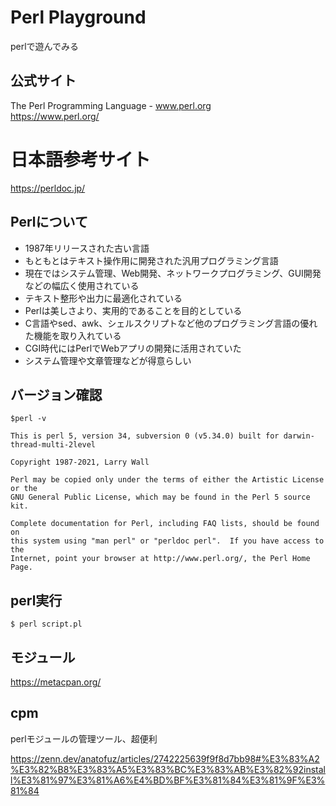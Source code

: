 # Perl Playground

perlで遊んでみる

## 公式サイト

The Perl Programming Language - www.perl.org  
https://www.perl.org/

# 日本語参考サイト

https://perldoc.jp/

## Perlについて
- 1987年リリースされた古い言語
- もともとはテキスト操作用に開発された汎用プログラミング言語
- 現在ではシステム管理、Web開発、ネットワークプログラミング、GUI開発などの幅広く使用されている
- テキスト整形や出力に最適化されている
- Perlは美しさより、実用的であることを目的としている
- C言語やsed、awk、シェルスクリプトなど他のプログラミング言語の優れた機能を取り入れている
- CGI時代にはPerlでWebアプリの開発に活用されていた
- システム管理や文章管理などが得意らしい

## バージョン確認

```
$perl -v

This is perl 5, version 34, subversion 0 (v5.34.0) built for darwin-thread-multi-2level

Copyright 1987-2021, Larry Wall

Perl may be copied only under the terms of either the Artistic License or the
GNU General Public License, which may be found in the Perl 5 source kit.

Complete documentation for Perl, including FAQ lists, should be found on
this system using "man perl" or "perldoc perl".  If you have access to the
Internet, point your browser at http://www.perl.org/, the Perl Home Page.
```

## perl実行

```
$ perl script.pl
```

## モジュール
https://metacpan.org/


## cpm

perlモジュールの管理ツール、超便利

https://zenn.dev/anatofuz/articles/2742225639f9f8d7bb98#%E3%83%A2%E3%82%B8%E3%83%A5%E3%83%BC%E3%83%AB%E3%82%92install%E3%81%97%E3%81%A6%E4%BD%BF%E3%81%84%E3%81%9F%E3%81%84
